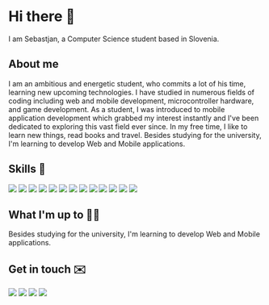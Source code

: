 # Hi there 👋
I am Sebastjan, a Computer Science student based in Slovenia.

## About me 
I am an ambitious and energetic student, who commits a lot of his time, learning new upcoming technologies. I have studied in numerous fields of coding including web and mobile development, microcontroller hardware, and game development. As a student, I was introduced to mobile application development which grabbed my interest instantly and I've been dedicated to exploring this vast field ever since. In my free time, I like to learn new things, read books and travel. Besides studying for the university, I'm learning to develop Web and Mobile applications.


## Skills 🚀 
<p float="left">
  <img src="https://img.shields.io/badge/Android-3DDC84?style=for-the-badge&logo=android&logoColor=white">
  <img src="https://img.shields.io/badge/Shell_Script-121011?style=for-the-badge&logo=gnu-bash&logoColor=white">
  <img src="https://img.shields.io/badge/Dart-0175C2?style=for-the-badge&logo=dart&logoColor=white">
  <img src="https://img.shields.io/badge/Django-092E20?style=for-the-badge&logo=django&logoColor=white">
  <img src="https://img.shields.io/badge/Express.js-404D59?style=for-the-badge">
  <img src="https://img.shields.io/badge/Flutter-02569B?style=for-the-badge&logo=flutter&logoColor=white">
  <img src="https://img.shields.io/badge/Java-ED8B00?style=for-the-badge&logo=java&logoColor=white">
  <img src="https://img.shields.io/badge/JavaScript-F7DF1E?style=for-the-badge&logo=javascript&logoColor=black">
  <img src="https://img.shields.io/badge/nestjs-%23E0234E.svg?style=for-the-badge&logo=nestjs&logoColor=white">
  <img src="https://img.shields.io/badge/Node.js-43853D?style=for-the-badge&logo=node.js&logoColor=white">
  <img src="https://img.shields.io/badge/PostgreSQL-316192?style=for-the-badge&logo=postgresql&logoColor=white">
  <img src="https://img.shields.io/badge/Python-3776AB?style=for-the-badge&logo=python&logoColor=white">
  <img src="https://img.shields.io/badge/Vue.js-35495E?style=for-the-badge&logo=vue.js&logoColor=4FC08D">
</p>


## What I'm up to 👨‍💻
Besides studying for the university, I'm learning to develop Web and Mobile applications.


## Get in touch ✉️
[<img src="https://img.shields.io/badge/linkedin-%230077B5.svg?&style=for-the-badge&logo=linkedin&logoColor=white" />](https://www.linkedin.com/in/sebastjan-mevlja/)
[<img src="https://img.shields.io/badge/Gmail-D14836?style=for-the-badge&logo=gmail&logoColor=white" />](mailto:sm9299@student.uni-lj.si)
[<img src="https://img.shields.io/badge/Messenger-00B2FF?style=for-the-badge&logo=messenger&logoColor=white" />](https://www.facebook.com/sebastjan.mevlja)
[<img src="https://img.shields.io/badge/GitHub-100000?style=for-the-badge&logo=github&logoColor=white" />](https://github.com/mevljas)
